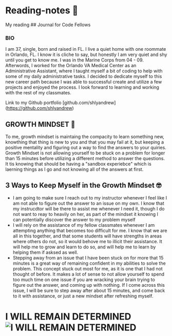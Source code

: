 # Reading-notes :ledger: 
My reading ## Journal for Code Fellows
### BIO
I am 37, single, born and raised in FL. I live a quiet home with one roommate in Orlando, FL. I know it is cliche to say, but honestly I am very quiet and shy until you get to know me. I was in the Marine Corps from 04 - 09. Afterwords, I worked for the Orlando VA Medical Center as an Administrative Assistant, where I taught myself a bit of coding to help with some of my daily administrative tasks. I decided to dedicate myself to this new career path because I was able to successful create and utilize a few projects and enjoyed the process. I look forward to learning and working with the rest of my classmates.

Link to my Github portfolio [github.com/shlyandrew] (https://github.com/shlyandrew)

## GROWTH MINDSET :thinking:

To me, growth mindset is maintaing the compacity to learn something new, knowthing that thing is new to you and that you may fail at it, but keeping a positive mentality and figuring out a way to find the answers to your quiries. Growth Mindset is not allowing yourself to be stuck on a problem for longer than 15 minutes before utilizing a different method to answer the questions. It tis knowing that  should be having a "sandbox experiebce" which is laerning things as I go and not knowing all of the answers at first.

## 3 Ways to Keep Myself in the Growth Mindset :nerd_face:

* I am going to make sure I reach out to my instructor whenever I feel like I am not able to figure out the answer to an issue on my own. I know that my instrucdtor will be there to assist me whenever I need it, though I do not want to reay to heavily on her, as part of the mindset it knowing I can potentially discover the answer to my problem myself
* I will rely on the assistance of my fellow classmates whenever I am attempting anything that becomes too difficult for me. I know that we are all in this together, and that some students will have strengths in areas where others do not, so it would behove me to illicit their assistance. It will help me to grow and learn to do so, and will help me to learn by helping them if asksed as well. 
* Stepping away from an issue that I have been stuck on for more that 15 minutes is a great way of remaining confident in my abilities to solve the problem. This concept stuck out most for me, as it is one that I had not thought of before. It makes a lot of sense to not allow yourself to spend too much time on one issue if you are wracking your brain trying to figure out the answer, and coming up with nothing. If I come across this issue, I will be sure to step away after about 15 minutes, and come back to it with assistance, or just a new mindset after refreshing myself.

# I WILL REMAIN DETERMINED ![I WILL REMAIN DETERMINED](https://encrypted-tbn0.gstatic.com/images?q=tbn:ANd9GcQemN3OptwvsEwbzXDRsBrf6hWxylxJ2_99EQ&usqp=CAU)

